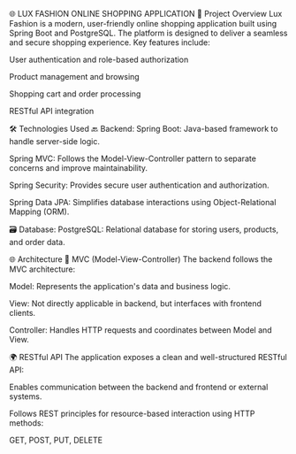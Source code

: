 🌐 LUX FASHION ONLINE SHOPPING APPLICATION
📄 Project Overview
Lux Fashion is a modern, user-friendly online shopping application built using Spring Boot and PostgreSQL. The platform is designed to deliver a seamless and secure shopping experience.
Key features include:

User authentication and role-based authorization

Product management and browsing

Shopping cart and order processing

RESTful API integration

🛠️ Technologies Used
🔙 Backend:
Spring Boot: Java-based framework to handle server-side logic.

Spring MVC: Follows the Model-View-Controller pattern to separate concerns and improve maintainability.

Spring Security: Provides secure user authentication and authorization.

Spring Data JPA: Simplifies database interactions using Object-Relational Mapping (ORM).

🗃️ Database:
PostgreSQL: Relational database for storing users, products, and order data.

🌐 Architecture
🧱 MVC (Model-View-Controller)
The backend follows the MVC architecture:

Model: Represents the application's data and business logic.

View: Not directly applicable in backend, but interfaces with frontend clients.

Controller: Handles HTTP requests and coordinates between Model and View.

🌍 RESTful API
The application exposes a clean and well-structured RESTful API:

Enables communication between the backend and frontend or external systems.

Follows REST principles for resource-based interaction using HTTP methods:

GET, POST, PUT, DELETE
